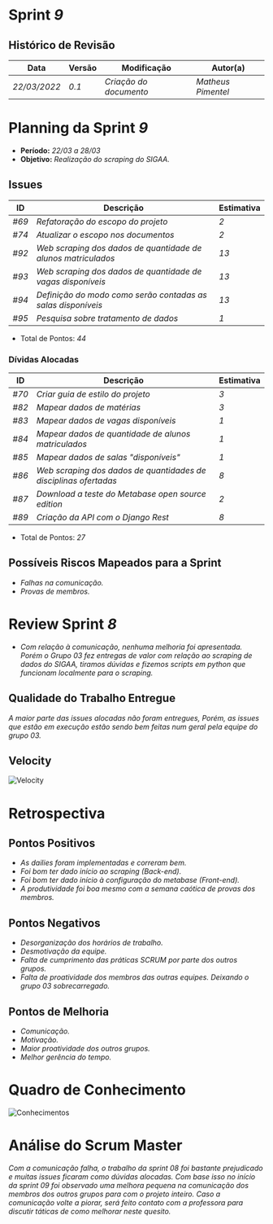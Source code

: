 <!---
O layout da documentação das sprints foi feito se baseando nos documentos produzidos
pela equipe do software Acácia, estando disponíveis em: 
<https://github.com/fga-eps-mds/2019.2-Acacia/tree/develop/docs/sprints>.
Tal layout é apenas um exemplo e pode vir a ser alterado a qualquer momento!
-->
# Sprint _9_

## Histórico de Revisão
| Data | Versão | Modificação | Autor(a) |
| --- | --- | --- | --- |
| _22/03/2022_ | _0.1_ | _Criação do documento_ | _Matheus Pimentel_ |

# Planning da Sprint _9_
- **Período:** _22/03 a 28/03_
- **Objetivo:** _Realização do scraping do SIGAA._

## Issues
| ID | Descrição | Estimativa |
| --- | --- | --- |
| _#69_ | _Refatoração do escopo do projeto_ | _2_ |
| _#74_ | _Atualizar o escopo nos documentos_ | _2_ | 
| _#92_ | _Web scraping dos dados de quantidade de alunos matriculados_ | _13_ |
| _#93_ | _Web scraping dos dados de quantidade de vagas disponíveis_ | _13_ |
| _#94_ | _Definição do modo como serão contadas as salas disponíveis_ | _13_ |
| _#95_ | _Pesquisa sobre tratamento de dados_ | _1_ |


- Total de Pontos: _44_

### Dívidas Alocadas
| ID | Descrição | Estimativa |
| --- | --------- | --------- | 
| _#70_ | _Criar guia de estilo do projeto_ | _3_ |
| _#82_ | _Mapear dados de matérias_ | _3_ |
| _#83_ | _Mapear dados de vagas disponíveis_ | _1_ |
| _#84_ | _Mapear dados de quantidade de alunos matriculados_ | _1_ |
| _#85_ | _Mapear dados de salas "disponíveis"_ | _1_ |
| _#86_ | _Web scraping dos dados de quantidades de disciplinas ofertadas_ | _8_ |
| _#87_ | _Download a teste do Metabase open source edition_ | _2_ |
| _#89_ | _Criação da API com o Django Rest_ | _8_ |

- Total de Pontos: _27_


## Possíveis Riscos Mapeados para a Sprint
- _Falhas na comunicação._
- _Provas de membros._

# Review Sprint _8_
- _Com relação à comunicação, nenhuma melhoria foi apresentada. Porém o Grupo 03 fez entregas de valor com relação ao scraping de dados do SIGAA, tiramos dúvidas e fizemos scripts em python que funcionam localmente para o scraping._

## Qualidade do Trabalho Entregue
_A maior parte das issues alocadas não foram entregues, Porém, as issues que estão em execução estão sendo bem feitas num geral pela equipe do grupo 03._

## Velocity
![Velocity](https://i.imgur.com/GXkLWUh.png)

# Retrospectiva

## Pontos Positivos
- _As dailies foram implementadas e correram bem._
- _Foi bom ter dado início ao scraping (Back-end)._
- _Foi bom ter dado início à configuração do metabase (Front-end)._
- _A produtividade foi boa mesmo com a semana caótica de provas dos membros._

## Pontos Negativos
- _Desorganização dos horários de trabalho._
- _Desmotivação da equipe._
- _Falta de cumprimento das práticas SCRUM por parte dos outros grupos._
- _Falta de proatividade dos membros das outras equipes. Deixando o grupo 03 sobrecarregado._

## Pontos de Melhoria
- _Comunicação._
- _Motivação._
- _Maior proatividade dos outros grupos._
- _Melhor gerência do tempo._

# Quadro de Conhecimento

![Conhecimentos](https://i.imgur.com/89ICSX2.png)

# Análise do Scrum Master
_Com a comunicação falha, o trabalho da sprint 08 foi bastante prejudicado e muitas issues ficaram como dúvidas alocadas. Com base isso no início da sprint 09 foi observado uma melhora pequena na comunicação dos membros dos outros grupos para com o projeto inteiro. Caso a comunicação volte a piorar, será feito contato com a professora para discutir táticas de como melhorar neste quesito._